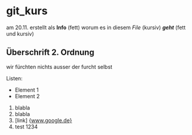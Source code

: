 # git_kurs
am 20.11. erstellt als **Info** (fett) worum es in diesem *File* (kursiv) ***geht*** (fett und kursiv)

## Überschrift 2. Ordnung
wir fürchten nichts ausser der furcht selbst

Listen: 
- Element 1
- Element 2

1. blabla
2. blabla
3. [link] {www.google.de}
4. test 1234
